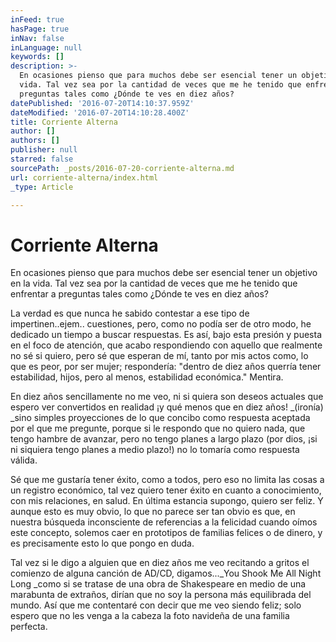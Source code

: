 ```yaml
---
inFeed: true
hasPage: true
inNav: false
inLanguage: null
keywords: []
description: >-
  En ocasiones pienso que para muchos debe ser esencial tener un objetivo en la
  vida. Tal vez sea por la cantidad de veces que me he tenido que enfrentar a
  preguntas tales como ¿Dónde te ves en diez años?
datePublished: '2016-07-20T14:10:37.959Z'
dateModified: '2016-07-20T14:10:28.400Z'
title: Corriente Alterna
author: []
authors: []
publisher: null
starred: false
sourcePath: _posts/2016-07-20-corriente-alterna.md
url: corriente-alterna/index.html
_type: Article

---
```

# Corriente Alterna

En ocasiones pienso que para muchos debe ser esencial tener un objetivo en la vida. Tal vez sea por la cantidad de veces que me he tenido que enfrentar a preguntas tales como ¿Dónde te ves en diez años?

La verdad es que nunca he sabido contestar a ese tipo de impertinen..ejem.. cuestiones, pero, como no podía ser de otro modo, he dedicado un tiempo a buscar respuestas. Es así, bajo esta presión y puesta en el foco de atención, que acabo respondiendo con aquello que realmente no sé si quiero, pero sé que esperan de mí, tanto por mis actos como, lo que es peor, por ser mujer; respondería: "dentro de diez años querría tener estabilidad, hijos, pero al menos, estabilidad económica." Mentira.

En diez años sencillamente no me veo, ni si quiera son deseos actuales que espero ver convertidos en realidad ¡y qué menos que en diez años! _(ironía) _sino simples proyecciones de lo que concibo como respuesta aceptada por el que me pregunte, porque si le respondo que no quiero nada, que tengo hambre de avanzar, pero no tengo planes a largo plazo (por dios, ¡si ni siquiera tengo planes a medio plazo!) no lo tomaría como respuesta válida.

Sé que me gustaría tener éxito, como a todos, pero eso no limita las cosas a un registro económico, tal vez quiero tener éxito en cuanto a conocimiento, con mis relaciones, en salud. En última estancia supongo, quiero ser feliz. Y aunque esto es muy obvio, lo que no parece ser tan obvio es que, en nuestra búsqueda inconsciente de referencias a la felicidad cuando oímos este concepto, solemos caer en prototipos de familias felices o de dinero, y es precisamente esto lo que pongo en duda.

Tal vez si le digo a alguien que en diez años me veo recitando a gritos el comienzo de alguna canción de AD/CD, digamos..._You Shook Me All Night Long _como si se tratase de una obra de Shakespeare en medio de una marabunta de extraños, dirían que no soy la persona más equilibrada del mundo. Así que me contentaré con decir que me veo siendo feliz; solo espero que no les venga a la cabeza la foto navideña de una familia perfecta.